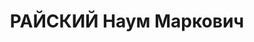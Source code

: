 ---
title: РАЙСКИЙ Наум Маркович
description: "Род. в 1894 (08.1895), Подольская губ., Винницкий уезд, мест. Браилов,\
  \ еврей, обр.: незаконченное высшее, член ВКП(б) (бывший меньшевик). Проживал: Москва,\
  \ в гостинице. Начальник Управления НКВД по Оренбургской обл., старший майор госбезопасности.\
  \ \n  Арестован 04.07.1937. Приговор: в особом порядке – ВМН. Расстрелян 15.11.1937,\
  \ г.Москва. \n  Реабилитирован ВК ВС СССР 11.06.1957"
---